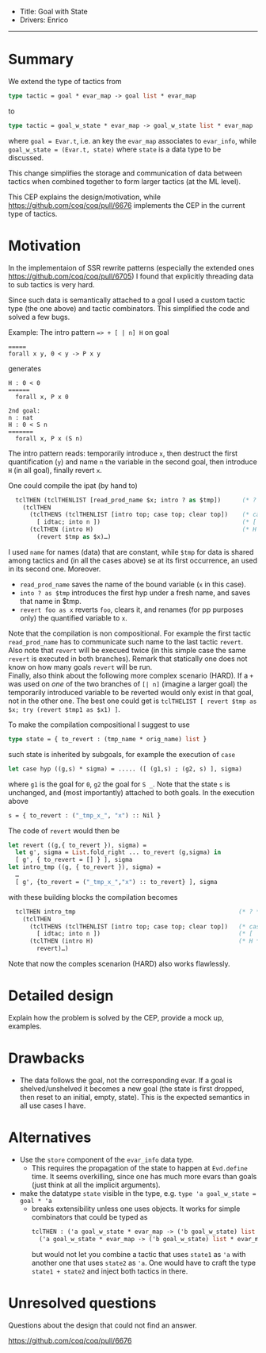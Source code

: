 - Title: Goal with State
- Drivers: Enrico

----

# Summary

We extend the type of tactics from
```ocaml
type tactic = goal * evar_map -> goal list * evar_map
```
to
```ocaml
type tactic = goal_w_state * evar_map -> goal_w_state list * evar_map
```
where `goal = Evar.t`, i.e. an key the `evar_map` associates to `evar_info`,
while `goal_w_state = (Evar.t, state)` where `state` is a data type to be discussed.

This change simplifies the storage and communication of data between
tactics when combined together to form larger tactics (at the ML level).

This CEP explains the design/motivation, while https://github.com/coq/coq/pull/6676 
implements the CEP in the current type of tactics.

# Motivation

In the implementaion of SSR rewrite patterns (especially the extended ones https://github.com/coq/coq/pull/6705)
I found that explicitly threading data to sub tactics is very hard.

Since such data is semantically attached to a goal I used a custom tactic type (the one above) and tactic combinators.
This simplified the code and solved a few bugs. 

Example: The intro pattern `=> + [ | n] H` on goal
```coq
=====
forall x y, 0 < y -> P x y
```
generates
```coq
H : 0 < 0
======
  forall x, P x 0

2nd goal:
n : nat
H : 0 < S n 
=======
  forall x, P x (S n)
```
The intro pattern reads: temporarily introduce `x`, then destruct the first quantification (`y`) and name `n` the
variable in the second goal, then introduce `H` (in all goal), finally revert `x`.

One could compile the ipat (by hand to)

```ocaml
  tclTHEN (tclTHENLIST [read_prod_name $x; intro ? as $tmp])      (* ? *)
    (tclTHEN          
      (tclTHENS (tclTHENLIST [intro top; case top; clear top])    (* case *)
        [ idtac; into n ])                                        (* [ | n ] *)
      (tclTHEN (intro H)                                          (* H *)
        (revert $tmp as $x)…)                                    
```

I used `name` for names (data) that are constant, while `$tmp` for data is
shared among tactics and (in all the cases above) se at its first occurrence,
an used in its second one. Moreover.
- `read_prod_name` saves the name of the bound variable (`x` in this case).
- `into ? as $tmp` introduces the first hyp under a fresh name, and saves that name in $tmp.
- `revert foo as x` reverts `foo`, clears it, and renames (for pp purposes only) the quantified variable to `x`.

Note that the compilation is non compositional. For example the first tactic `read_prod_name`
has to communicate such name to the last tactic `revert`. Also note that `revert` will be execued
twice (in this simple case the same `revert` is executed in both branches).  Remark that statically
one does not know on how many goals `revert` will be run.  
Finally, also think about the following more complex scenario (HARD). If a `+` was used 
on *one* of the two branches of `[| n]` (imagine a larger goal) the temporarily 
introduced variable to be reverted
would only exist in that goal, not in the other one. The best one could get is 
`tclTHELIST [ revert $tmp as $x; try (revert $tmp1 as $x1) ]`.

To make the compilation compositional I suggest to use
```ocaml
type state = { to_revert : (tmp_name * orig_name) list }
```
such state is inherited by subgoals, for example the execution of `case`
```ocaml
let case hyp ((g,s) * sigma) = ..... ([ (g1,s) ; (g2, s) ], sigma)
```
where `g1` is the goal for `0`, `g2` the goal for `S _`. Note that the state `s` is unchanged, and
(most importantly) attached to both goals. In the execution above
```ocaml
s = { to_revert : ("_tmp_x_", "x") :: Nil }
```
The code of `revert` would then be
```ocaml
let revert ((g,{ to_revert }), sigma) =
  let g', sigma = List.fold_right ... to_revert (g,sigma) in
  [ g', { to_revert = [] } ], sigma
let intro_tmp ((g, { to_revert }), sigma) =
  …
  [ g', {to_revert = ("_tmp_x_","x") :: to_revert} ], sigma
```
with these building blocks the compilation becomes

```ocaml
  tclTHEN intro_tmp                                              (* ? *)
    (tclTHEN
      (tclTHENS (tclTHENLIST [intro top; case top; clear top])   (* case *)
        [ idtac; into n ])                                       (* [ | n] *)
      (tclTHEN (intro H)                                         (* H *)
        revert)…)
```

Note that now the comples scenarion (HARD) also works flawlessly.

# Detailed design

Explain how the problem is solved by the CEP, provide a mock up, examples.

# Drawbacks

- The data follows the goal, not the corresponding evar. 
  If a goal is shelved/unshelved it becomes a new goal (the state is first dropped, 
  then reset to an initial, empty, state).
  This is the expected semantics in all use cases I have.

# Alternatives

- Use the `store` component of the `evar_info` data type. 
  + This requires the propagation of the state to happen at `Evd.define` time. 
    It seems overkilling, since one has much more evars than goals (just think at all the implicit arguments).
- make the datatype `state` visible in the type, e.g. `type 'a goal_w_state = goal * 'a`
  + breaks extensibility unless one uses objects.  It works for simple combinators that could be typed as
    ```ocaml
    tclTHEN : ('a goal_w_state * evar_map -> ('b goal_w_state) list * evar_map) -> 
      ('a goal_w_state * evar_map -> ('b goal_w_state) list * evar_map)
    ```
    but would not let you combine a tactic that uses `state1` as `'a` with
    another one that uses `state2` as `'a`. One would have to craft
    the type `state1 + state2` and inject both tactics in there.

# Unresolved questions

Questions about the design that could not find an answer.


https://github.com/coq/coq/pull/6676
